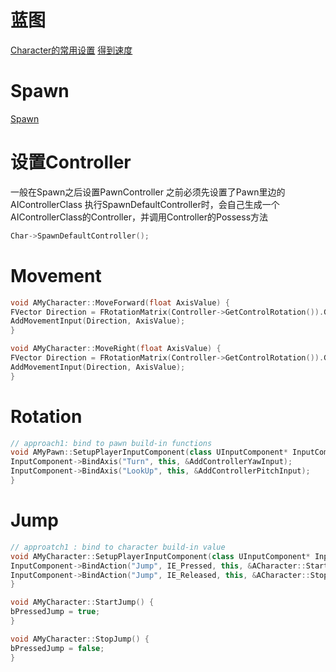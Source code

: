 
# 蓝图
[Character的常用设置](https://docs.unrealengine.com/latest/INT/Gameplay/HowTo/CharacterMovement/Blueprints/Setup_1/index.html)
[得到速度](https://answers.unrealengine.com/questions/298098/accessed-none-callfunc-getplayercharacter-returnva-1.html)

# Spawn #
[Spawn](Spawn.md)

# 设置Controller #
一般在Spawn之后设置PawnController
之前必须先设置了Pawn里边的AIControllerClass
执行SpawnDefaultController时，会自己生成一个AIControllerClass的Controller，并调用Controller的Possess方法
```c++
Char->SpawnDefaultController();
```

# Movement #
```c++
void AMyCharacter::MoveForward(float AxisValue) {
FVector Direction = FRotationMatrix(Controller->GetControlRotation()).GetScaledAxis(EAxis::X);
AddMovementInput(Direction, AxisValue);
}

void AMyCharacter::MoveRight(float AxisValue) {
FVector Direction = FRotationMatrix(Controller->GetControlRotation()).GetScaledAxis(EAxis::Y);
AddMovementInput(Direction, AxisValue);
}
```

# Rotation #
```c++
// approach1: bind to pawn build-in functions
void AMyPawn::SetupPlayerInputComponent(class UInputComponent* InputComponent) {
InputComponent->BindAxis("Turn", this, &AddControllerYawInput);
InputComponent->BindAxis("LookUp", this, &AddControllerPitchInput);
}
```

# Jump #
```c++
// approatch1 : bind to character build-in value
void AMyCharacter::SetupPlayerInputComponent(class UInputComponent* InputComponent) {
InputComponent->BindAction("Jump", IE_Pressed, this, &ACharacter::StartJump);
InputComponent->BindAction("Jump", IE_Released, this, &ACharacter::StopJump);
}

void AMyCharacter::StartJump() {
bPressedJump = true;
}

void AMyCharacter::StopJump() {
bPressedJump = false;
}
```

